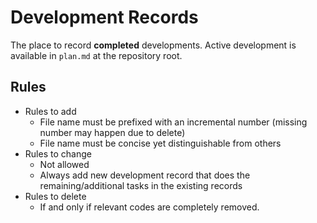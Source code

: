# Development Records

The place to record **completed** developments.
Active development is available in `plan.md` at the repository root.

## Rules

* Rules to add
    * File name must be prefixed with an incremental number (missing number may happen due to delete)
    * File name must be concise yet distinguishable from others
* Rules to change
    * Not allowed
    * Always add new development record that does the remaining/additional tasks in the existing records
* Rules to delete
    * If and only if relevant codes are completely removed.